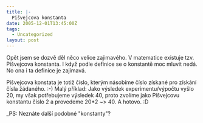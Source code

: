```yaml
---
title: |-
  Pišvejcova konstanta
date: 2005-12-01T13:45:00Z
tags:
  - Uncategorized
layout: post
---
```

Opět jsem se dozvě děl něco velice zajimavého. V matematice existuje tzv. Pišvejcova konstanta. I když podle definice se o konstantě moc mluvit nedá. No ona i ta definice je zajimavá. 

Pišvejcova konstata je totiž číslo, kterým násobíme číslo získané pro získání čísla žádaného. :-) Malý příklad: Jako výsledek experimentu/výpočtu vyšlo 20, my však potřebujeme výsledek 40, proto zvolíme jako Pišvejcovu konstantu číslo 2 a provedeme 20*2 ~> 40. A hotovo. :D

_PS: Neznáte další podobné "konstanty"?